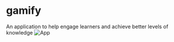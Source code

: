 # gamify

An application to help engage learners and achieve better levels of knowledge
![App](https://github.com/bitbybit344/Gamify/assets/97785884/39004cd0-3e32-43a6-a9d4-a8904d61d466)
